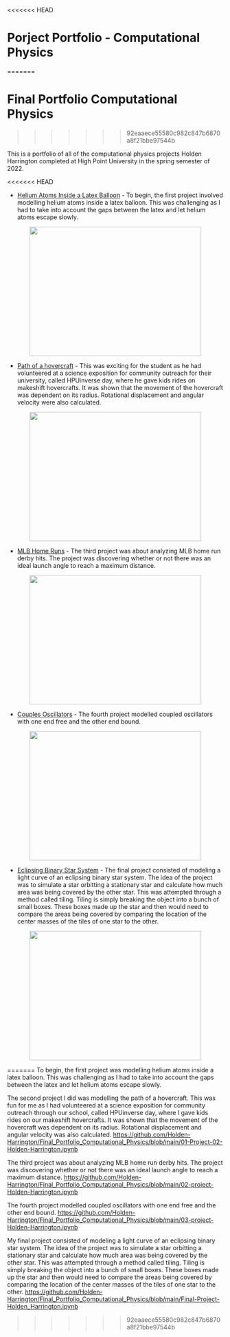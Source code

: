<<<<<<< HEAD
# Porject Portfolio - Computational Physics
=======
# Final Portfolio Computational Physics
>>>>>>> 92eaaece55580c982c847b6870a8f21bbe97544b

This is a portfolio of all of the computational physics projects Holden Harrington completed at High Point University in the spring semester of 2022.  

<<<<<<< HEAD
* [Helium Atoms Inside a Latex Balloon](https://github.com/HPUPhysics-PHY2200-S22/00-project-Holden-Harrington.git) - To begin, the first project involved modelling helium atoms inside a latex balloon.  This was challenging as I had to take into account the gaps between the latex and let helium atoms escape slowly.

<p align="center">
  <img 
    width="400"
    height="300"
    src="00-Picture.jpg"
  >
</p>

* [Path of a hovercraft](https://github.com/HPUPhysics-PHY2200-S22/01-project-Holden-Harrington.git) -  This was exciting for the student as he had volunteered at a science exposition for community outreach for their university, called HPUinverse day, where he gave kids rides on makeshift hovercrafts.  It was shown that the movement of the hovercraft was dependent on its radius.  Rotational displacement and angular velocity were also calculated.

<p align="center">
  <img 
    width="400"
    height="300"
    src="01-Picture.jpg"
  >
</p>

* [MLB Home Runs](https://github.com/HPUPhysics-PHY2200-S22/02-project-Holden-Harrington.git) - The third project was about analyzing MLB home run derby hits.  The project was discovering whether or not there was an ideal launch angle to reach a maximum distance.

<p align="center">
  <img 
    width="400"
    height="300"
    src="02-Picture.jpg"
  >
</p>

* [Couples Oscillators](<https://github.com/HPUPhysics-PHY2200-S22/03-project-Holden-Harrington.git>) - The fourth project modelled coupled oscillators with one end free and the other end bound.

<p align="center">
  <img 
    width="400"
    height="300"
    src="03-Picture.jpg"
  >
</p>

* [Eclipsing Binary Star System](<https://github.com/Holden-Harrington/Final_Portfolio_Computational_Physics/blob/main/Final-Project-Holden_Harrington.ipynb>) - The final project consisted of modeling a light curve of an eclipsing binary star system.  The idea of the project was to simulate a star orbitting a stationary star and calculate how much area was being covered by the other star.  This was attempted through a method called tiling.  Tiling is simply breaking the object into a bunch of small boxes.  These boxes made up the star and then would need to compare the areas being covered by comparing the location of the center masses of the tiles of one star to the other.

<p align="center">
  <img 
    width="400"
    height="300"
    src="04-Picture.jpg"
  >
</p>
=======
To begin, the first project was modelling helium atoms inside a latex balloon.  This was challenging as I had to take into account the gaps between the latex and let helium atoms escape slowly. <https://github.com/Holden-Harrington/Final_Portfolio_Computational_Physics/blob/main/00-Project-Holden_Harrington.ipynb>

The second project I did was modelling the path of a hovercraft.  This was fun for me as I had volunteered at a science exposition for community outreach through our school, called HPUinverse day, where I gave kids rides on our makeshift hovercrafts.  It was shown that the movement of the hovercraft was dependent on its radius.  Rotational displacement and angular velocity was also calculated. <https://github.com/Holden-Harrington/Final_Portfolio_Computational_Physics/blob/main/01-Project-02-Holden-Harrington.ipynb>

The third project was about analyzing MLB home run derby hits.  The project was discovering whether or not there was an ideal launch angle to reach a maximum distance. <https://github.com/Holden-Harrington/Final_Portfolio_Computational_Physics/blob/main/02-project-Holden-Harrington.ipynb>

The fourth project modelled coupled oscillators with one end free and the other end bound. <https://github.com/Holden-Harrington/Final_Portfolio_Computational_Physics/blob/main/03-project-Holden-Harrington.ipynb>

My final project consisted of modeling a light curve of an eclipsing binary star system.  The idea of the project was to simulate a star orbitting a stationary star and calculate how much area was being covered by the other star.  This was attempted through a method called tiling.  Tiling is simply breaking the object into a bunch of small boxes.  These boxes made up the star and then would need to compare the areas being covered by comparing the location of the center masses of the tiles of one star to the other. <https://github.com/Holden-Harrington/Final_Portfolio_Computational_Physics/blob/main/Final-Project-Holden_Harrington.ipynb>
>>>>>>> 92eaaece55580c982c847b6870a8f21bbe97544b
